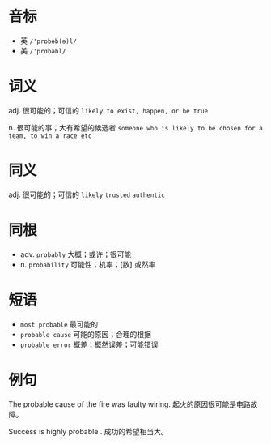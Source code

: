# 音标

- 英 `/'prɒbəb(ə)l/`
- 美 `/'prɑbəbl/`

# 词义

adj. 很可能的；可信的
`likely to exist, happen, or be true`

n. 很可能的事；大有希望的候选者
`someone who is likely to be chosen for a team, to win a race etc`

# 同义

adj. 很可能的；可信的
`likely` `trusted` `authentic`

# 同根

- adv. `probably` 大概；或许；很可能
- n. `probability` 可能性；机率；[数] 或然率

# 短语

- `most probable` 最可能的
- `probable cause` 可能的原因；合理的根据
- `probable error` 概差；概然误差；可能错误

# 例句

The probable cause of the fire was faulty wiring.
起火的原因很可能是电路故障。

Success is highly probable .
成功的希望相当大。


